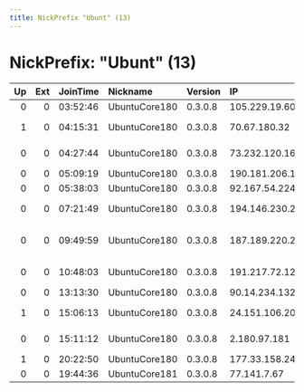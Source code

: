 ```yaml
---
title: NickPrefix "Ubunt" (13)
---
```


# NickPrefix: "Ubunt" (13)

|   Up |   Ext | JoinTime   | Nickname      | Version   | IP              | AS                                       | CC   |   ORp |   Dirp | OS    | Contact   |   eFamMembers |
|-----:|------:|:-----------|:--------------|:----------|:----------------|:-----------------------------------------|:-----|------:|-------:|:------|:----------|--------------:|
|    0 |     0 | 03:52:46   | UbuntuCore180 | 0.3.0.8   | 105.229.19.60   | Telkom-Internet                          | za   | 34200 |      0 | Linux | None      |             1 |
|    1 |     0 | 04:15:31   | UbuntuCore180 | 0.3.0.8   | 70.67.180.32    | Shaw Communications Inc.                 | ca   | 37168 |      0 | Linux | None      |             1 |
|    0 |     0 | 04:27:44   | UbuntuCore180 | 0.3.0.8   | 73.232.120.16   | Comcast Cable Communications, LLC        | us   | 45285 |      0 | Linux | None      |             1 |
|    0 |     0 | 05:09:19   | UbuntuCore180 | 0.3.0.8   | 190.181.206.167 | Newcom Limited                           | hn   | 37984 |      0 | Linux | None      |             1 |
|    0 |     0 | 05:38:03   | UbuntuCore180 | 0.3.0.8   | 92.167.54.224   | Orange                                   | fr   | 35289 |      0 | Linux | None      |             1 |
|    0 |     0 | 07:21:49   | UbuntuCore180 | 0.3.0.8   | 194.146.230.240 | Technical Centre Radio Systems Ltd.      | ua   | 34725 |      0 | Linux | None      |             1 |
|    0 |     0 | 09:49:59   | UbuntuCore180 | 0.3.0.8   | 187.189.220.254 | TOTAL PLAY TELECOMUNICACIONES SA DE CV   | mx   | 42499 |      0 | Linux | None      |             1 |
|    0 |     0 | 10:48:03   | UbuntuCore180 | 0.3.0.8   | 191.217.72.124  | Brasil Telecom S/A - Filial Distrito Fed | br   | 37913 |      0 | Linux | None      |             1 |
|    0 |     0 | 13:13:30   | UbuntuCore180 | 0.3.0.8   | 90.14.234.132   | Orange                                   | fr   | 45357 |      0 | Linux | None      |             1 |
|    1 |     0 | 15:06:13   | UbuntuCore180 | 0.3.0.8   | 24.151.106.202  | Charter Communications                   | us   | 36625 |      0 | Linux | None      |             1 |
|    0 |     0 | 15:11:12   | UbuntuCore180 | 0.3.0.8   | 2.180.97.181    | Information Technology Company ITC       | ir   | 45991 |      0 | Linux | None      |             1 |
|    1 |     0 | 20:22:50   | UbuntuCore180 | 0.3.0.8   | 177.33.158.249  | CLARO S.A.                               | br   | 44053 |      0 | Linux | None      |             1 |
|    0 |     0 | 19:44:36   | UbuntuCore181 | 0.3.0.8   | 77.141.7.67     | SFR                                      | fr   | 38799 |      0 | Linux | None      |             1 |
